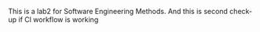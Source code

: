 This is a lab2 for Software Engineering Methods.
And this is second check-up if Cl workflow is working